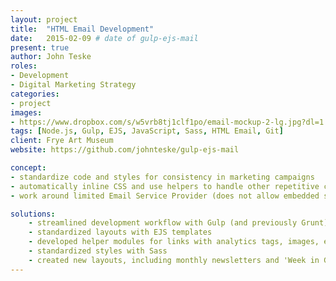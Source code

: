 ```yaml
---
layout: project
title:  "HTML Email Development"
date:   2015-02-09 # date of gulp-ejs-mail
present: true
author: John Teske
roles:
- Development
- Digital Marketing Strategy
categories:
- project
images:
- https://www.dropbox.com/s/w5vrb8tj1clf1po/email-mockup-2-lg.jpg?dl=1
tags: [Node.js, Gulp, EJS, JavaScript, Sass, HTML Email, Git]
client: Frye Art Museum
website: https://github.com/johnteske/gulp-ejs-mail

concept:
- standardize code and styles for consistency in marketing campaigns
- automatically inline CSS and use helpers to handle other repetitive code
- work around limited Email Service Provider (does not allow embedded stylesheets or Outlook-conditional styles)

solutions:
    - streamlined development workflow with Gulp (and previously Grunt)
    - standardized layouts with EJS templates
    - developed helper modules for links with analytics tags, images, etc. to allow focus on content
    - standardized styles with Sass
    - created new layouts, including monthly newsletters and 'Week in Genius', a weekly summary of activities and social posts as part of the *Genius / 21 Century / Seattle* exhibition
---
```


